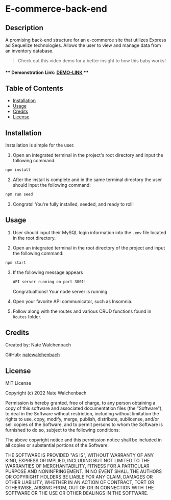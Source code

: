 # E-commerce-back-end

## Description

A promising back-end structure for an e-commerce site that utilizes Express ad Sequelize technologies. Allows the user to view and manage data from an inventory database.

> Check out this video demo for a better insight to how this baby works!

#### ** Demonstration Link: [DEMO-LINK]() **

## Table of Contents

- [Installation](#installation)
- [Usage](#usage)
- [Credits](#credits)
- [License](#license)

## Installation

Installation is simple for the user.

1. Open an integrated terminal in the project's root directory and input the following command:

```bash
npm install
```

2. After the install is complete and in the same terminal directory the user should input the following command:

```bash
npm run seed
```

3. Congrats! You're fully installed, seeded, and ready to roll!

## Usage

1. User should input their MySQL login information into the `.env` file located in the root directory.

2. Open an integrated terminal in the root directory of the project and input the following command:

```bash
npm start
```

3. If the following message appears

   ```bash
   API server running on port 3001!
   ```

   Congratualtions! Your node server is running.

4. Open your favorite API communicator, such as Insomnia.

5. Follow along with the routes and various CRUD functions found in `Routes` folder.

## Credits

Created by: Nate Walchenbach

GitHub: [natewalchenbach](https://github.com/natewalchenbach)

## License

MIT License

Copyright (c) 2022 Nate Walchenbach

Permission is hereby granted, free of charge, to any person obtaining a copy
of this software and associated documentation files (the "Software"), to deal
in the Software without restriction, including without limitation the rights
to use, copy, modify, merge, publish, distribute, sublicense, and/or sell
copies of the Software, and to permit persons to whom the Software is
furnished to do so, subject to the following conditions:

The above copyright notice and this permission notice shall be included in all
copies or substantial portions of the Software.

THE SOFTWARE IS PROVIDED "AS IS", WITHOUT WARRANTY OF ANY KIND, EXPRESS OR
IMPLIED, INCLUDING BUT NOT LIMITED TO THE WARRANTIES OF MERCHANTABILITY,
FITNESS FOR A PARTICULAR PURPOSE AND NONINFRINGEMENT. IN NO EVENT SHALL THE
AUTHORS OR COPYRIGHT HOLDERS BE LIABLE FOR ANY CLAIM, DAMAGES OR OTHER
LIABILITY, WHETHER IN AN ACTION OF CONTRACT, TORT OR OTHERWISE, ARISING FROM,
OUT OF OR IN CONNECTION WITH THE SOFTWARE OR THE USE OR OTHER DEALINGS IN THE
SOFTWARE.
